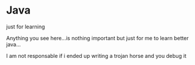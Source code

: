 # Java
just for learning

Anything you see here...is nothing important but just for me to learn better java...

I am not responsable if i ended up writing a trojan horse and you debug it
